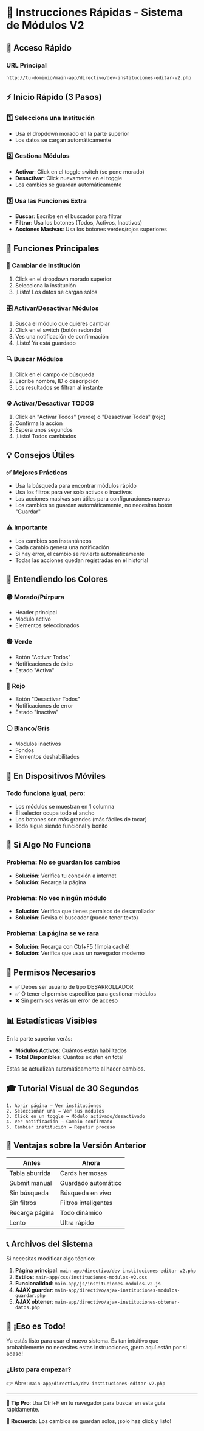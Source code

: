 # 🚀 Instrucciones Rápidas - Sistema de Módulos V2

## 📍 Acceso Rápido

### URL Principal
```
http://tu-dominio/main-app/directivo/dev-instituciones-editar-v2.php
```

## ⚡ Inicio Rápido (3 Pasos)

### 1️⃣ Selecciona una Institución
- Usa el dropdown morado en la parte superior
- Los datos se cargan automáticamente

### 2️⃣ Gestiona Módulos
- **Activar**: Click en el toggle switch (se pone morado)
- **Desactivar**: Click nuevamente en el toggle
- Los cambios se guardan automáticamente

### 3️⃣ Usa las Funciones Extra
- **Buscar**: Escribe en el buscador para filtrar
- **Filtrar**: Usa los botones (Todos, Activos, Inactivos)
- **Acciones Masivas**: Usa los botones verdes/rojos superiores

## 🎯 Funciones Principales

### 🔄 Cambiar de Institución
1. Click en el dropdown morado superior
2. Selecciona la institución
3. ¡Listo! Los datos se cargan solos

### 🎛️ Activar/Desactivar Módulos
1. Busca el módulo que quieres cambiar
2. Click en el switch (botón redondo)
3. Ves una notificación de confirmación
4. ¡Listo! Ya está guardado

### 🔍 Buscar Módulos
1. Click en el campo de búsqueda
2. Escribe nombre, ID o descripción
3. Los resultados se filtran al instante

### ⚙️ Activar/Desactivar TODOS
1. Click en "Activar Todos" (verde) o "Desactivar Todos" (rojo)
2. Confirma la acción
3. Espera unos segundos
4. ¡Listo! Todos cambiados

## 💡 Consejos Útiles

### ✅ Mejores Prácticas
- Usa la búsqueda para encontrar módulos rápido
- Usa los filtros para ver solo activos o inactivos
- Las acciones masivas son útiles para configuraciones nuevas
- Los cambios se guardan automáticamente, no necesitas botón "Guardar"

### ⚠️ Importante
- Los cambios son instantáneos
- Cada cambio genera una notificación
- Si hay error, el cambio se revierte automáticamente
- Todas las acciones quedan registradas en el historial

## 🎨 Entendiendo los Colores

### 🟣 Morado/Púrpura
- Header principal
- Módulo activo
- Elementos seleccionados

### 🟢 Verde
- Botón "Activar Todos"
- Notificaciones de éxito
- Estado "Activa"

### 🔴 Rojo
- Botón "Desactivar Todos"
- Notificaciones de error
- Estado "Inactiva"

### ⚪ Blanco/Gris
- Módulos inactivos
- Fondos
- Elementos deshabilitados

## 📱 En Dispositivos Móviles

### Todo funciona igual, pero:
- Los módulos se muestran en 1 columna
- El selector ocupa todo el ancho
- Los botones son más grandes (más fáciles de tocar)
- Todo sigue siendo funcional y bonito

## 🐛 Si Algo No Funciona

### Problema: No se guardan los cambios
- **Solución**: Verifica tu conexión a internet
- **Solución**: Recarga la página

### Problema: No veo ningún módulo
- **Solución**: Verifica que tienes permisos de desarrollador
- **Solución**: Revisa el buscador (puede tener texto)

### Problema: La página se ve rara
- **Solución**: Recarga con Ctrl+F5 (limpia caché)
- **Solución**: Verifica que usas un navegador moderno

## 🔑 Permisos Necesarios

- ✅ Debes ser usuario de tipo DESARROLLADOR
- ✅ O tener el permiso específico para gestionar módulos
- ❌ Sin permisos verás un error de acceso

## 📊 Estadísticas Visibles

En la parte superior verás:
- **Módulos Activos**: Cuántos están habilitados
- **Total Disponibles**: Cuántos existen en total

Estas se actualizan automáticamente al hacer cambios.

## 🎓 Tutorial Visual de 30 Segundos

```
1. Abrir página → Ver instituciones
2. Seleccionar una → Ver sus módulos
3. Click en un toggle → Módulo activado/desactivado
4. Ver notificación → Cambio confirmado
5. Cambiar institución → Repetir proceso
```

## 🚀 Ventajas sobre la Versión Anterior

| Antes | Ahora |
|-------|-------|
| Tabla aburrida | Cards hermosas |
| Submit manual | Guardado automático |
| Sin búsqueda | Búsqueda en vivo |
| Sin filtros | Filtros inteligentes |
| Recarga página | Todo dinámico |
| Lento | Ultra rápido |

## 📞 Archivos del Sistema

Si necesitas modificar algo técnico:

1. **Página principal**: `main-app/directivo/dev-instituciones-editar-v2.php`
2. **Estilos**: `main-app/css/instituciones-modulos-v2.css`
3. **Funcionalidad**: `main-app/js/instituciones-modulos-v2.js`
4. **AJAX guardar**: `main-app/directivo/ajax-instituciones-modulos-guardar.php`
5. **AJAX obtener**: `main-app/directivo/ajax-instituciones-obtener-datos.php`

## 🎉 ¡Eso es Todo!

Ya estás listo para usar el nuevo sistema. Es tan intuitivo que probablemente no necesites estas instrucciones, ¡pero aquí están por si acaso!

### ¿Listo para empezar?
👉 Abre: `main-app/directivo/dev-instituciones-editar-v2.php`

---

**💪 Tip Pro**: Usa Ctrl+F en tu navegador para buscar en esta guía rápidamente.

**🌟 Recuerda**: Los cambios se guardan solos, ¡solo haz click y listo!


